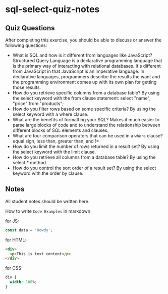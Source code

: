 # sql-select-quiz-notes

## Quiz Questions

After completing this exercise, you should be able to discuss or answer the following questions:

- What is SQL and how is it different from languages like JavaScript?
  Structured Query Language is a declarative programming language that is the primary way of interacting with relational databases. It's different from JavaScript in that JavaScript is an imperative language. In declarative languages, programmers describe the results the want and the programming environment comes up with its own plan for getting those results.
- How do you retrieve specific columns from a database table?
  By using the select keyword with the from clause statement:
  select "name",
  "price"
  from "products";
- How do you filter rows based on some specific criteria?
  By using the select keyword with a where clause.
- What are the benefits of formatting your SQL?
  Makes it much easier to parse large blocks of code and to understand the relationship between different blocks of SQL elements and clauses.
- What are four comparison operators that can be used in a `where` clause?
  equal sign, less than, greater than, and !=
- How do you limit the number of rows returned in a result set?
  By using the select keyword with the limit clause.
- How do you retrieve all columns from a database table?
  By using the select \* method.
- How do you control the sort order of a result set?
  By using the select keyword with the order by clause.

## Notes

All student notes should be written here.

How to write `Code Examples` in markdown

for JS:

```javascript
const data = 'Howdy';
```

for HTML:

```html
<div>
  <p>This is text content</p>
</div>
```

for CSS:

```css
div {
  width: 100%;
}
```
